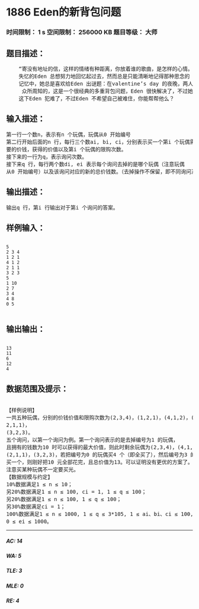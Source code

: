 # 1886 Eden的新背包问题   
### 时间限制： 1 s     空间限制： 256000 KB     题目等级： 大师  
## 题目描述：  

<pre>
    “寄没有地址的信，这样的情绪有种距离，你放着谁的歌曲，是怎样的心情。能不能说给我听。  
    失忆的Eden 总想努力地回忆起过去，然而总是只能清晰地记得那种思念的 感觉，却不能回忆起她的音容笑貌。  
    记忆中，她总是喜欢给Eden 出谜题：在valentine’s day 的夜晚，两人在闹市 中闲逛时，望着礼品店里精巧玲珑的各式玩偶，她突发奇想，问了Eden 这样的 一个问题：有n 个玩偶，每个玩偶有对应的价值、价钱，每个玩偶都可以被买有 限次，在携带的价钱m 固定的情况下，如何选择买哪些玩偶以及每个玩偶买多少个，才能使得选择的玩偶总价钱不超过m，且价值和最大。
     众所周知的，这是一个很经典的多重背包问题，Eden 很快解决了，不过她似乎因为自己的问题被飞快解决感到了一丝不高兴，于是她希望把问题加难：多次询问，每次询问都将给出新的总价钱，并且会去掉某个玩偶（即这个玩偶不能被选择），再问此时的多重背包的答案（即前一段所叙述的问题）。   
    这下Eden 犯难了，不过Eden 不希望自己被难住，你能帮帮他么？
</pre>
  
  
## 输入描述：  

<pre>
第一行一个数n，表示有n 个玩偶，玩偶从0 开始编号  
第二行开始后面的n 行，每行三个数ai, bi, ci，分别表示买一个第i 个玩偶需  
要的价钱，获得的价值以及第i 个玩偶的限购次数。  
接下来的一行为q，表示询问次数。  
接下来q 行，每行两个数di, ei 表示每个询问去掉的是哪个玩偶（注意玩偶  
从0 开始编号）以及该询问对应的新的总价钱数。（去掉操作不保留，即不同询问互相独立)
</pre>
  
  
## 输出描述：  

<pre>
输出q 行，第i 行输出对于第i 个询问的答案。
</pre>
  
  
## 样例输入：  

<pre><code>
5  
2 3 4  
1 2 1  
4 1 2  
2 1 1  
3 2 3  
5  
1 10  
2 7  
3 4  
4 8  
0 5
 
</code></pre>
  
  
## 输出输出：  

<pre><code>
13  
11  
6  
12  
4
</code></pre>
  
  
## 数据范围及提示：  

<pre>
  
【样例说明】  
一共五种玩偶，分别的价钱价值和限购次数为(2,3,4)，(1,2,1)，(4,1,2)，(  
2,1,1)，  
(3,2,3)。  
五个询问，以第一个询问为例。第一个询问表示的是去掉编号为1 的玩偶，  
且拥有的钱数为10 时可以获得的最大价值，则此时剩余玩偶为(2,3,4)，(4,1,2)，  
(2,1,1)，(3,2,3)，若把编号为0 的玩偶买4 个（即全买了），然后编号为3 的玩偶  
买一个，则刚好把10 元全部花完，且总价值为13。可以证明没有更优的方案了。  
注意买某种玩偶不一定要买光。  
【数据规模与约定】  
10%数据满足1 ≤ n ≤ 10；  
另20%数据满足1 ≤ n ≤ 100, ci = 1, 1 ≤ q ≤ 100；  
另20%数据满足1 ≤ n ≤ 100, 1 ≤ q ≤ 100；  
另30%数据满足ci = 1；  
100%数据满足1 ≤ n ≤ 1000, 1 ≤ q ≤ 3*105, 1 ≤ ai、bi、ci ≤ 100, 0 ≤ di < n,  
0 ≤ ei ≤ 1000。
</pre>
  
  
***  

##### AC: 14  
##### WA: 5  
##### TLE: 3  
##### MLE: 0  
##### RE: 4  
